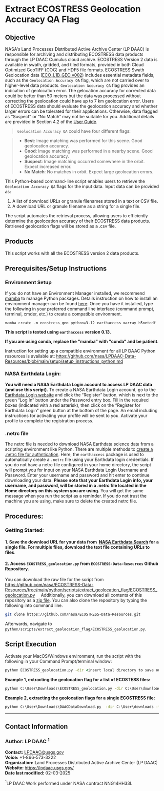 
# Extract ECOSTRESS Geolocation Accuracy QA Flag

## Objective

NASA's Land Processes Distributed Active Archive Center (LP DAAC) is responsible for archiving and distributing ECOSTRESS data products through the LP DAAC Cumulus cloud archive. ECOSTRESS Version 2 data is available in swath, gridded, and tiled formats, provided in both Cloud Optimized GeoTIFF (COG) and HDF5 file formats. ECOSTRESS Swath Geolocation data ([ECO_L1B_GEO v002](https://doi.org/10.5067/ECOSTRESS/ECO_L1B_GEO.002)) includes essential metadata fields, such as the `Geolocation Accuracy QA` flag, which are not carried over to higher-level data products. `Geolocation Accuracy QA` flag provides an indication of geolocation error. The gelocation accuracy for corrected data could be better than 50 meters but the data was processed without correcting the geolocation could have up to 7 km geolocation error. Users of ECOSTRESS data should evaluate the geolocation accuracy and whether larger errors can be tolerated for their applications. Otherwise, data flagged as “Suspect” or “No Match” may not be suitable for you. Additional details are provided in Section 4.2 of the [User Guide](https://lpdaac.usgs.gov/documents/1491/ECO1B_User_Guide_V2.pdf). 

> `Geolocation Accuracy QA` could have four different flags: 

>- **Best**: Image matching was performed for this scene. Good geolocation accuracy.
>- **Good**: Image matching was performed in a nearby scene. Good geolocation accuracy.
>- **Suspect**: Image matching occurred somewhere in the orbit. Expect increased error.
>- **No Match**: No matches in orbit. Expect large geolocation errors.

This Python-based command-line script enables users to retrieve the `Geolocation Accuracy QA` flags for the input data. Input data can be provided as:  
1. A list of download URLs or granule filenames stored in a text or CSV file.
2. A download URL or granule filename as a string for a single file.

The script automates the retrieval process, allowing users to efficiently determine the geolocation accuracy of their ECOSTRESS data products. Retrieved geolocation flags will be stored as a .csv file. 

## Products  

This script works with all the ECOSTRESS version 2 data products.  

## Prerequisites/Setup Instructions  

### Environment Setup 

If you do not have an Environment Manager installed, we recommend [mamba](https://mamba.readthedocs.io/en/latest/) to manage Python packages. Details instruction on how to install an environment manager can be found [here](https://github.com/nasa/LPDAAC-Data-Resources/blob/main/setup/setup_instructions_python.md). Once you have it installed, type the following in your preferred command line interface (command prompt, terminal, cmder, etc.) to create a compatible environment.

```
mamba create -n ecostress_geo python=3.12 earthaccess xarray h5netcdf 
```
**This script is tested using `earthaccess` version 0.13.**

**If you are using conda, replace the "mamba" with "conda" and be patient.**

Instruction for setting up a compatible environment for all LP DAAC Python resources is available at: <https://github.com/nasa/LPDAAC-Data-Resources/blob/main/setup/setup_instructions_python.md>

### NASA Earthdata Login:

**You will need a NASA Earthdata Login account to access LP DAAC data (and use this script).** To create a NASA Earthdata Login account, go to the [Earthdata Login website](https://urs.earthdata.nasa.gov) and click the “Register” button, which is next to the green “Log In” button under the Password entry box. Fill in the required boxes (indicated with a red asterisk), then click on the “Register for Earthdata Login” green button at the bottom of the page. An email including instructions for activating your profile will be sent to you. Activate your profile to complete the registration process.

### **.netrc file**

The netrc file is needed to download NASA Earthdata science data from a scripting environment like Python. There are multiple methods to [create a .netrc file for authntication](https://github.com/nasa/LPDAAC-Data-Resources/tree/main/guides/create_netrc_file.md). Here, the `earthaccess` package is used to automatically create a `.netrc` file using your Earthdata login credentials. If you do not have a netrc file configured in your home directory, the script will prompt you for input on your NASA Earthdata Login Username and Password. Enter your username and password and hit enter to continue downloading your data. **Please note that your Earthdata Login info, your username, and password, will be stored in a .netrc file located in the Home directory on this system you are using.** You will get the same message when you run the script as a reminder. If you do not trust the machine you are using, make sure to delete the created netrc file.   

## Procedures:

### Getting Started:

#### 1. Save the download URL for your data from  [NASA Earthdata Search](https://search.earthdata.nasa.gov/) for a single file. For multiple files, download the text file containing URLs to files.   

#### 2. Access `ECOSTRESS_geolocation.py` from `ECOSTRESS-Data-Resources` Github Repository.   

You can download the raw file for the script from <https://github.com/nasa/ECOSTRESS-Data-Resources/tree/main/python/scripts/extract_geolocation_flag/ECOSTRESS_geolocation.py> 
   
Additionally, you can download all contents of this repository as a [zip file](https://github.com/nasa/ECOSTRESS-Data-Resources/archive/refs/heads/main.zip). You can also clone the repository by typing the following into command line.

```bash
git clone https://github.com/nasa/ECOSTRESS-Data-Resources.git
```

Afterwards, navigate to `python/scripts/extract_geolocation_flag/ECOSTRESS_geolocation.py`.  

## Script Execution

Activate your MacOS/Windows environment, run the script with the following in your Command Prompt/terminal window:

```cmd
python ECOSTRESS_geolocation.py -dir <insert local directory to save output file to> -f <insert a single granule URL, or the location of a csv or text file containing granule URLs>
```

**Example 1, extracting the geolocation flag for a list of ECOSTESS files:**

```cmd
python C:\User\Downloads\ECOSTRESS_geolocation.py -dir C:\User\downloads -f C:\User\downloads\ECOSTRESS-granule-list.txt
```

**Example 2, extracting the geolocation flags for a single ECOSTRESS file:**

```cmd
python C:\User\Downloads\DAACDataDownload.py  -dir C:\User\downloads -f https://data.lpdaac.earthdatacloud.nasa.gov/lp-prod-protected/ECO_L4T_ESI.002/ECOv002_L4T_ESI_36662_013_07LFK_20241223T220254_0713_01/ECOv002_L4T_ESI_36662_013_07LFK_20241223T220254_0713_01_water.tif
```


---
## Contact Information
### Author: LP DAAC <sup>1</sup>  

**Contact:** LPDAAC@usgs.gov  
**Voice:** +1-866-573-3222  
**Organization:** Land Processes Distributed Active Archive Center (LP DAAC)  
**Website:** <https://lpdaac.usgs.gov/>  
**Date last modified:** 02-03-2025  

<sup>1</sup>LP DAAC Work performed under NASA contract NNG14HH33I.
